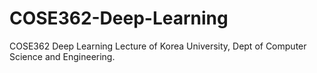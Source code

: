 # COSE362-Deep-Learning
COSE362 Deep Learning Lecture of Korea University, Dept of Computer Science and Engineering.
